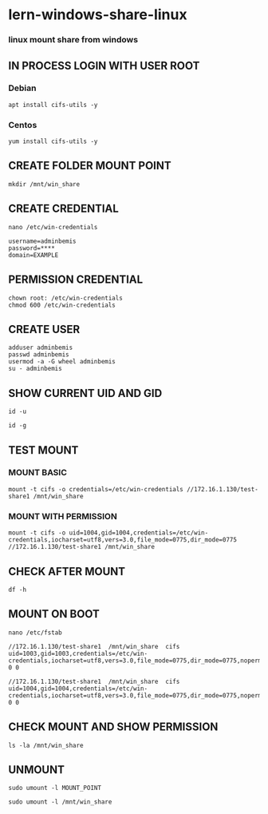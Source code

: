 # lern-windows-share-linux

### linux mount share from windows 

## IN PROCESS LOGIN WITH USER ROOT

### Debian

```
apt install cifs-utils -y
```

### Centos

```
yum install cifs-utils -y
```

## CREATE FOLDER MOUNT POINT

```
mkdir /mnt/win_share
```

## CREATE CREDENTIAL

```
nano /etc/win-credentials

username=adminbemis
password=****
domain=EXAMPLE
```

## PERMISSION CREDENTIAL
```
chown root: /etc/win-credentials
chmod 600 /etc/win-credentials
```

## CREATE USER
```
adduser adminbemis
passwd adminbemis 
usermod -a -G wheel adminbemis
su - adminbemis 
```

## SHOW CURRENT UID AND GID 
```
id -u 

id -g 
```

## TEST MOUNT 

### MOUNT BASIC 

```
mount -t cifs -o credentials=/etc/win-credentials //172.16.1.130/test-share1 /mnt/win_share
```

### MOUNT WITH PERMISSION

```
mount -t cifs -o uid=1004,gid=1004,credentials=/etc/win-credentials,iocharset=utf8,vers=3.0,file_mode=0775,dir_mode=0775  //172.16.1.130/test-share1 /mnt/win_share
```

## CHECK AFTER MOUNT

```
df -h
```

## MOUNT ON BOOT

```
nano /etc/fstab

//172.16.1.130/test-share1  /mnt/win_share  cifs  uid=1003,gid=1003,credentials=/etc/win-credentials,iocharset=utf8,vers=3.0,file_mode=0775,dir_mode=0775,noperm 0 0

//172.16.1.130/test-share1  /mnt/win_share  cifs  uid=1004,gid=1004,credentials=/etc/win-credentials,iocharset=utf8,vers=3.0,file_mode=0775,dir_mode=0775,noperm 0 0
```

## CHECK MOUNT AND SHOW PERMISSION

```
ls -la /mnt/win_share
```

## UNMOUNT 

```
sudo umount -l MOUNT_POINT

sudo umount -l /mnt/win_share
```

